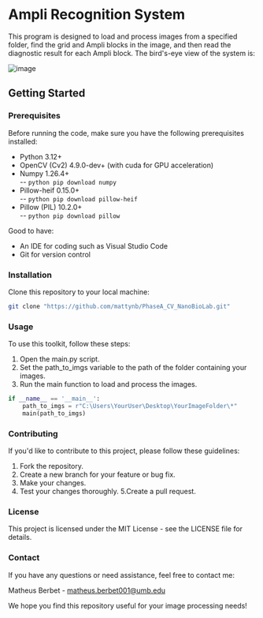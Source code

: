# Ampli Recognition System
This program is designed to load and process images from a specified folder, find the grid and Ampli blocks in the image, and then read the diagnostic result for each Ampli block. The bird's-eye view of the system is:

![image](https://github.com/Mattynb/PhaseA_CV_NanoBioLab/assets/93104391/e3d7c205-2f16-4c66-a6ea-9ba37ee79a2e)


## Getting Started

### Prerequisites

Before running the code, make sure you have the following prerequisites installed:

- Python 3.12+
- OpenCV (Cv2) 4.9.0-dev+ (with cuda for GPU acceleration)
- Numpy 1.26.4+   
-- ```python pip download numpy```
- Pillow-heif 0.15.0+  
-- ```python pip download pillow-heif```
- Pillow (PIL) 10.2.0+  
-- ```python pip download pillow```

Good to have:
- An IDE for coding such as Visual Studio Code
- Git for version control

### Installation

Clone this repository to your local machine:

```bash
git clone "https://github.com/mattynb/PhaseA_CV_NanoBioLab.git"
```

### Usage
To use this toolkit, follow these steps:

1. Open the main.py script.
2. Set the path_to_imgs variable to the path of the folder containing your images.
3. Run the main function to load and process the images.
``` python
if __name__ == '__main__':
    path_to_imgs = r"C:\Users\YourUser\Desktop\YourImageFolder\*"
    main(path_to_imgs)
```

### Contributing
If you'd like to contribute to this project, please follow these guidelines:

1. Fork the repository.
2. Create a new branch for your feature or bug fix.
3. Make your changes.
4. Test your changes thoroughly.
5.Create a pull request.

### License
This project is licensed under the MIT License - see the LICENSE file for details.

### Contact
If you have any questions or need assistance, feel free to contact me:

Matheus Berbet - matheus.berbet001@umb.edu

We hope you find this repository useful for your image processing needs!
